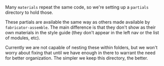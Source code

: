 Many `materials` repeat the same code, so we're setting up a `partials` directory to hold those.

These partials are available the same way as others made available by `fabricator-assemble`. The main difference is that they don't show as their own materials in the style guide (they don't appear in the left nav or the list of modules, etc).

Currently we are not capable of nesting these within folders, but we won't worry about fixing that until we have enough in there to warrant the need for better organization. The simpler we keep this directory, the better.
